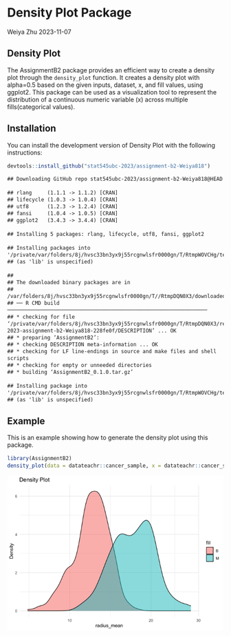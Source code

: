Density Plot Package
================
Weiya Zhu
2023-11-07

## Density Plot

The AssignmentB2 package provides an efficient way to create a density
plot through the `density_plot` function. It creates a density plot with
alpha=0.5 based on the given inputs, dataset, x, and fill values, using
ggplot2. This package can be used as a visualization tool to represent
the distribution of a continuous numeric variable (x) across multiple
fills(categorical values).

## Installation

You can install the development version of Density Plot with the
following instructions:

``` r
devtools::install_github("stat545ubc-2023/assignment-b2-Weiya818")
```

    ## Downloading GitHub repo stat545ubc-2023/assignment-b2-Weiya818@HEAD

    ## rlang     (1.1.1 -> 1.1.2) [CRAN]
    ## lifecycle (1.0.3 -> 1.0.4) [CRAN]
    ## utf8      (1.2.3 -> 1.2.4) [CRAN]
    ## fansi     (1.0.4 -> 1.0.5) [CRAN]
    ## ggplot2   (3.4.3 -> 3.4.4) [CRAN]

    ## Installing 5 packages: rlang, lifecycle, utf8, fansi, ggplot2

    ## Installing packages into '/private/var/folders/8j/hvsc33bn3yx9j55rcgnwlsfr0000gn/T/RtmpWOVCHg/temp_libpath392227b30c7a'
    ## (as 'lib' is unspecified)

    ## 
    ## The downloaded binary packages are in
    ##  /var/folders/8j/hvsc33bn3yx9j55rcgnwlsfr0000gn/T//RtmpDQN0X3/downloaded_packages
    ## ── R CMD build ─────────────────────────────────────────────────────────────────
    ## * checking for file ‘/private/var/folders/8j/hvsc33bn3yx9j55rcgnwlsfr0000gn/T/RtmpDQN0X3/remotesad5c4c20bc92/stat545ubc-2023-assignment-b2-Weiya818-228fe0f/DESCRIPTION’ ... OK
    ## * preparing ‘AssignmentB2’:
    ## * checking DESCRIPTION meta-information ... OK
    ## * checking for LF line-endings in source and make files and shell scripts
    ## * checking for empty or unneeded directories
    ## * building ‘AssignmentB2_0.1.0.tar.gz’

    ## Installing package into '/private/var/folders/8j/hvsc33bn3yx9j55rcgnwlsfr0000gn/T/RtmpWOVCHg/temp_libpath392227b30c7a'
    ## (as 'lib' is unspecified)

## Example

This is an example showing how to generate the density plot using this
package.

``` r
library(AssignmentB2)
density_plot(data = datateachr::cancer_sample, x = datateachr::cancer_sample$radius_mean, fill = datateachr::cancer_sample$diagnosis, x_axis_name = "radius_mean")
```

![](README_files/figure-gfm/unnamed-chunk-2-1.png)<!-- -->
